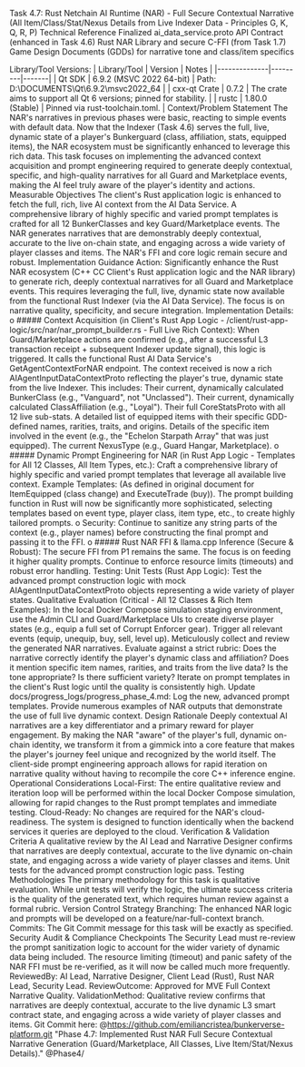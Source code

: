 Task 4.7: Rust Netchain AI Runtime (NAR) - Full Secure Contextual Narrative
(All Item/Class/Stat/Nexus Details from Live Indexer Data - Principles G, K, Q, R, P)
Technical Reference
Finalized ai_data_service.proto API Contract (enhanced in Task 4.6)
Rust NAR Library and secure C-FFI (from Task 1.7)
Game Design Documents (GDDs) for narrative tone and class/item specifics

Library/Tool Versions:
| Library/Tool | Version | Notes |
|--------------|---------|-------|
| Qt SDK | 6.9.2 (MSVC 2022 64-bit) | Path: D:\DOCUMENTS\Qt\6.9.2\msvc2022_64 |
| cxx-qt Crate | 0.7.2 | The crate aims to support all Qt 6 versions; pinned for stability. |
| rustc | 1.80.0 (Stable) | Pinned via rust-toolchain.toml. |
Context/Problem Statement
The NAR's narratives in previous phases were basic, reacting to simple events with default data. Now that the Indexer (Task 4.6) serves the full, live, dynamic state of a player's Bunkerguard (class, affiliation, stats, equipped items), the NAR ecosystem must be significantly enhanced to leverage this rich data. This task focuses on implementing the advanced context acquisition and prompt engineering required to generate deeply contextual, specific, and high-quality narratives for all Guard and Marketplace events, making the AI feel truly aware of the player's identity and actions.
Measurable Objectives
The client's Rust application logic is enhanced to fetch the full, rich, live AI context from the AI Data Service.
A comprehensive library of highly specific and varied prompt templates is crafted for all 12 BunkerClasses and key Guard/Marketplace events.
The NAR generates narratives that are demonstrably deeply contextual, accurate to the live on-chain state, and engaging across a wide variety of player classes and items.
The NAR's FFI and core logic remain secure and robust.
Implementation Guidance
Action: Significantly enhance the Rust NAR ecosystem (C++ CC Client's Rust application logic and the NAR library) to generate rich, deeply contextual narratives for all Guard and Marketplace events. This requires leveraging the full, live, dynamic state now available from the functional Rust Indexer (via the AI Data Service). The focus is on narrative quality, specificity, and secure integration.
Implementation Details:
o ##### Context Acquisition (in Client's Rust App Logic - /client/rust-app-logic/src/nar/nar_prompt_builder.rs - Full Live Rich Context):
When Guard/Marketplace actions are confirmed (e.g., after a successful L3 transaction receipt + subsequent Indexer update signal), this logic is triggered.
It calls the functional Rust AI Data Service's GetAgentContextForNAR endpoint.
The context received is now a rich AIAgentInputDataContextProto reflecting the player's true, dynamic state from the live Indexer. This includes:
Their current, dynamically calculated BunkerClass (e.g., "Vanguard", not "Unclassed").
Their current, dynamically calculated ClassAffiliation (e.g., "Loyal").
Their full CoreStatsProto with all 12 live sub-stats.
A detailed list of equipped items with their specific GDD-defined names, rarities, traits, and origins.
Details of the specific item involved in the event (e.g., the "Echelon Starpath Array" that was just equipped).
The current NexusType (e.g., Guard Hangar, Marketplace).
o ##### Dynamic Prompt Engineering for NAR (in Rust App Logic - Templates for All 12 Classes, All Item Types, etc.):
Craft a comprehensive library of highly specific and varied prompt templates that leverage all available live context.
Example Templates: (As defined in original document for ItemEquipped (class change) and ExecuteTrade (buy)).
The prompt building function in Rust will now be significantly more sophisticated, selecting templates based on event type, player class, item type, etc., to create highly tailored prompts.
o Security: Continue to sanitize any string parts of the context (e.g., player names) before constructing the final prompt and passing it to the FFI.
o ##### Rust NAR FFI & llama.cpp Inference (Secure & Robust):
The secure FFI from P1 remains the same. The focus is on feeding it higher quality prompts.
Continue to enforce resource limits (timeouts) and robust error handling.
Testing:
Unit Tests (Rust App Logic): Test the advanced prompt construction logic with mock AIAgentInputDataContextProto objects representing a wide variety of player states.
Qualitative Evaluation (Critical - All 12 Classes & Rich Item Examples):
In the local Docker Compose simulation staging environment, use the Admin CLI and Guard/Marketplace UIs to create diverse player states (e.g., equip a full set of Corrupt Enforcer gear).
Trigger all relevant events (equip, unequip, buy, sell, level up).
Meticulously collect and review the generated NAR narratives.
Evaluate against a strict rubric: Does the narrative correctly identify the player's dynamic class and affiliation? Does it mention specific item names, rarities, and traits from the live data? Is the tone appropriate? Is there sufficient variety? Iterate on prompt templates in the client's Rust logic until the quality is consistently high.
Update docs/progress_logs/progress_phase_4.md:
Log the new, advanced prompt templates. Provide numerous examples of NAR outputs that demonstrate the use of full live dynamic context.
Design Rationale
Deeply contextual AI narratives are a key differentiator and a primary reward for player engagement. By making the NAR "aware" of the player's full, dynamic on-chain identity, we transform it from a gimmick into a core feature that makes the player's journey feel unique and recognized by the world itself. The client-side prompt engineering approach allows for rapid iteration on narrative quality without having to recompile the core C++ inference engine.
Operational Considerations
Local-First: The entire qualitative review and iteration loop will be performed within the local Docker Compose simulation, allowing for rapid changes to the Rust prompt templates and immediate testing.
Cloud-Ready: No changes are required for the NAR's cloud-readiness. The system is designed to function identically when the backend services it queries are deployed to the cloud.
Verification & Validation Criteria
A qualitative review by the AI Lead and Narrative Designer confirms that narratives are deeply contextual, accurate to the live dynamic on-chain state, and engaging across a wide variety of player classes and items.
Unit tests for the advanced prompt construction logic pass.
Testing Methodologies
The primary methodology for this task is qualitative evaluation. While unit tests will verify the logic, the ultimate success criteria is the quality of the generated text, which requires human review against a formal rubric.
Version Control Strategy
Branching: The enhanced NAR logic and prompts will be developed on a feature/nar-full-context branch.
Commits: The Git Commit message for this task will be exactly as specified.
Security Audit & Compliance Checkpoints
The Security Lead must re-review the prompt sanitization logic to account for the wider variety of dynamic data being included.
The resource limiting (timeout) and panic safety of the NAR FFI must be re-verified, as it will now be called much more frequently.
ReviewedBy: AI Lead, Narrative Designer, Client Lead (Rust), Rust NAR Lead, Security Lead.
ReviewOutcome: Approved for MVE Full Context Narrative Quality.
ValidationMethod: Qualitative review confirms that narratives are deeply contextual, accurate to the live dynamic L3 smart contract state, and engaging across a wide variety of player classes and items.
Git Commit here: @https://github.com/emiliancristea/bunkerverse-platform.git "Phase 4.7: Implemented Rust NAR Full Secure Contextual Narrative Generation (Guard/Marketplace, All Classes, Live Item/Stat/Nexus Details)." @Phase4/